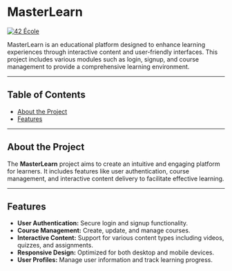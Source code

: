 # MasterLearn

[![42 École](https://img.shields.io/badge/42-École-000000?style=flat&logo=42&logoColor=white)](https://42.fr)

MasterLearn is an educational platform designed to enhance learning experiences through interactive content and user-friendly interfaces. This project includes various modules such as login, signup, and course management to provide a comprehensive learning environment.

---

## Table of Contents
- [About the Project](#about-the-project)
- [Features](#features)

---

## About the Project

The **MasterLearn** project aims to create an intuitive and engaging platform for learners. It includes features like user authentication, course management, and interactive content delivery to facilitate effective learning.

---

## Features

- **User Authentication:** Secure login and signup functionality.
- **Course Management:** Create, update, and manage courses.
- **Interactive Content:** Support for various content types including videos, quizzes, and assignments.
- **Responsive Design:** Optimized for both desktop and mobile devices.
- **User Profiles:** Manage user information and track learning progress.
